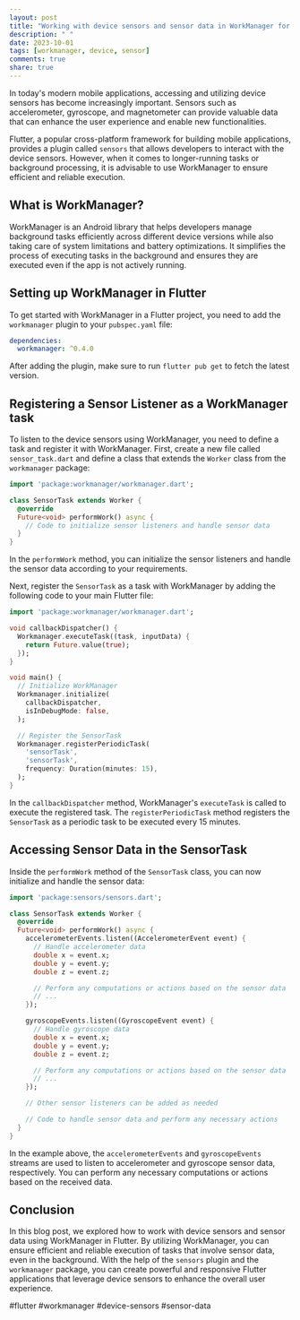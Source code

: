 ```yaml
---
layout: post
title: "Working with device sensors and sensor data in WorkManager for Flutter"
description: " "
date: 2023-10-01
tags: [workmanager, device, sensor]
comments: true
share: true
---
```


In today's modern mobile applications, accessing and utilizing device sensors has become increasingly important. Sensors such as accelerometer, gyroscope, and magnetometer can provide valuable data that can enhance the user experience and enable new functionalities. 

Flutter, a popular cross-platform framework for building mobile applications, provides a plugin called `sensors` that allows developers to interact with the device sensors. However, when it comes to longer-running tasks or background processing, it is advisable to use WorkManager to ensure efficient and reliable execution.

## What is WorkManager?

WorkManager is an Android library that helps developers manage background tasks efficiently across different device versions while also taking care of system limitations and battery optimizations. It simplifies the process of executing tasks in the background and ensures they are executed even if the app is not actively running.

## Setting up WorkManager in Flutter

To get started with WorkManager in a Flutter project, you need to add the `workmanager` plugin to your `pubspec.yaml` file:

```yaml
dependencies:
  workmanager: ^0.4.0
```

After adding the plugin, make sure to run `flutter pub get` to fetch the latest version.

## Registering a Sensor Listener as a WorkManager task

To listen to the device sensors using WorkManager, you need to define a task and register it with WorkManager. First, create a new file called `sensor_task.dart` and define a class that extends the `Worker` class from the `workmanager` package:

```dart
import 'package:workmanager/workmanager.dart';

class SensorTask extends Worker {
  @override
  Future<void> performWork() async {
    // Code to initialize sensor listeners and handle sensor data
  }
}
```

In the `performWork` method, you can initialize the sensor listeners and handle the sensor data according to your requirements.

Next, register the `SensorTask` as a task with WorkManager by adding the following code to your main Flutter file:

```dart
import 'package:workmanager/workmanager.dart';

void callbackDispatcher() {
  Workmanager.executeTask((task, inputData) {
    return Future.value(true);
  });
}

void main() {
  // Initialize WorkManager
  Workmanager.initialize(
    callbackDispatcher,
    isInDebugMode: false,
  );

  // Register the SensorTask
  Workmanager.registerPeriodicTask(
    'sensorTask',
    'sensorTask',
    frequency: Duration(minutes: 15),
  );
}
```

In the `callbackDispatcher` method, WorkManager's `executeTask` is called to execute the registered task. The `registerPeriodicTask` method registers the `SensorTask` as a periodic task to be executed every 15 minutes.

## Accessing Sensor Data in the SensorTask

Inside the `performWork` method of the `SensorTask` class, you can now initialize and handle the sensor data:

```dart
import 'package:sensors/sensors.dart';

class SensorTask extends Worker {
  @override
  Future<void> performWork() async {
    accelerometerEvents.listen((AccelerometerEvent event) {
      // Handle accelerometer data
      double x = event.x;
      double y = event.y;
      double z = event.z;

      // Perform any computations or actions based on the sensor data
      // ...
    });

    gyroscopeEvents.listen((GyroscopeEvent event) {
      // Handle gyroscope data
      double x = event.x;
      double y = event.y;
      double z = event.z;

      // Perform any computations or actions based on the sensor data
      // ...
    });

    // Other sensor listeners can be added as needed

    // Code to handle sensor data and perform any necessary actions
  }
}
```

In the example above, the `accelerometerEvents` and `gyroscopeEvents` streams are used to listen to accelerometer and gyroscope sensor data, respectively. You can perform any necessary computations or actions based on the received data.

## Conclusion

In this blog post, we explored how to work with device sensors and sensor data using WorkManager in Flutter. By utilizing WorkManager, you can ensure efficient and reliable execution of tasks that involve sensor data, even in the background. With the help of the `sensors` plugin and the `workmanager` package, you can create powerful and responsive Flutter applications that leverage device sensors to enhance the overall user experience.

#flutter #workmanager #device-sensors #sensor-data